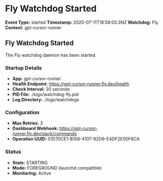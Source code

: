 # Fly Watchdog Started

**Event Type:** started
**Timestamp:** 2025-07-11T18:58:00.3NZ
**Watchdog:** Fly
**Context:** gpt-cursor-runner


## Fly Watchdog Started

The Fly watchdog daemon has been started.

### Startup Details
- **App:** gpt-cursor-runner
- **Health Endpoint:** https://gpt-cursor-runner.fly.dev/health
- **Check Interval:** 30 seconds
- **PID File:** ./logs/watchdog-fly.pid
- **Log Directory:** ./logs/watchdogs

### Configuration
- **Max Retries:** 3
- **Dashboard Webhook:** https://gpt-cursor-runner.fly.dev/slack/commands
- **Operation UUID:** 01D70CE1-B158-4107-92D9-E4DF2E00F6CA

### Status
- **State:** STARTING
- **Mode:** FOREGROUND (launchd compatible)
- **Monitoring:** Active



